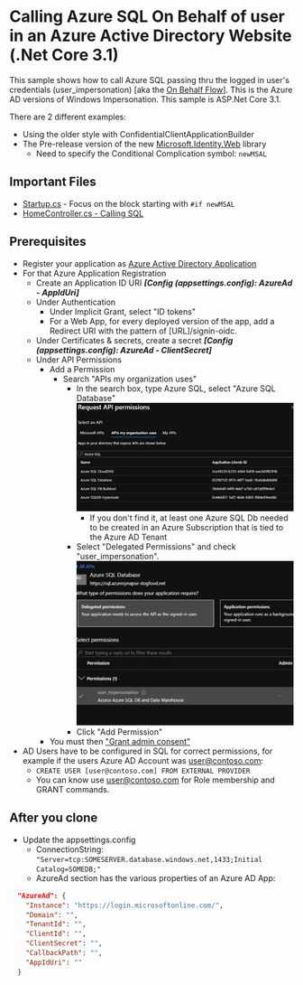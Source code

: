 # Calling Azure SQL On Behalf of user in an Azure Active Directory Website (.Net Core 3.1)

This sample shows how to call Azure SQL passing thru the logged in user's credentials (user_impersonation) [aka the [On Behalf Flow](https://docs.microsoft.com/en-us/azure/active-directory/develop/v2-oauth2-on-behalf-of-flow)].  This is the Azure AD versions of Windows Impersonation. This sample is ASP.Net Core 3.1. 

There are 2 different examples:
- Using the older style with ConfidentialClientApplicationBuilder
- The Pre-release version of the new [Microsoft.Identity.Web](https://github.com/AzureAD/microsoft-identity-web) library
  - Need to specify the Conditional Complication symbol:  `newMSAL`
  
## Important Files
- [Startup.cs](WebSite/Startup.cs) - Focus on the block starting with `#if newMSAL`
- [HomeController.cs - Calling SQL](WebSite/Controllers/HomeController.cs)

## Prerequisites
- Register your application as [Azure Active Directory Application](https://docs.microsoft.com/en-us/azure/active-directory/develop/quickstart-register-app)
- For that Azure Application Registration
  - Create an Application ID URI ***[Config (appsettings.config): AzureAd - AppIdUri]***
  - Under Authentication
    - Under Implicit Grant, select "ID tokens"
    - For a Web App, for every deployed version of the app, add a Redirect URI with the pattern of [URL]/signin-oidc.
  - Under Certificates & secrets, create a secret ***[Config (appsettings.config): AzureAd - ClientSecret]***
  - Under API Permissions
    - Add a Permission
      - Search "APIs my organization uses"
        - In the search box, type Azure SQL, select "Azure SQL Database"
  ![](./findSQL.jpg)
          - If you don't find it, at least one Azure SQL Db needed to be created in an Azure Subscription that is tied to the Azure AD Tenant 
        - Select "Delegated Permissions" and check "user_impersonation".
   ![](./userImp.jpg)
        - Click "Add Permission"
    - You must then ["Grant admin consent"](https://docs.microsoft.com/en-us/azure/active-directory/manage-apps/grant-admin-consent)
 - AD Users have to be configured in SQL for correct permissions, for example if the users Azure AD Account was user@contoso.com:
   - `CREATE USER [user@contoso.com] FROM EXTERNAL PROVIDER`
   - You can know use user@contoso.com for Role membership and GRANT commands.


## After you clone

- Update the appsettings.config
  - ConnectionString: `"Server=tcp:SOMESERVER.database.windows.net,1433;Initial Catalog=SOMEDB;"`
  - AzureAd section has the various properties of an Azure AD App: 
```json
  "AzureAd": {
    "Instance": "https://login.microsoftonline.com/",
    "Domain": "",
    "TenantId": "",
    "ClientId": "",
    "ClientSecret": "",
    "CallbackPath": "",
    "AppIdUri": ""
  }
```
  
